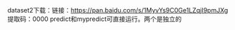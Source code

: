 dataset2下载：链接：https://pan.baidu.com/s/1MyvYs9C0Ge1LZqjI9pmJXg 
提取码：0000 
predict和mypredict可直接运行。两个是独立的